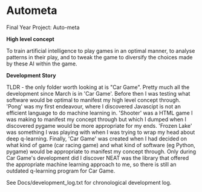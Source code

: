 # Autometa
Final Year Project: Auto-meta


**High level concept**

To train artificial intelligence to play games in an optimal manner, to analyse patterns in their play, and to tweak the game to diversify the choices made by these AI within the game.


**Development Story**

TLDR - the only folder worth looking at is "Car Game".
Pretty much all the development since March is in 'Car Game'. Before then I was testing what software would be optimal to manifest my high level concept through. 'Pong' was my first endeavour, where I discovered Javascipt is not an efficient language to do machine learning in. 'Shooter' was a HTML game I was making to manifest my concept through but which I dumped when I discovered pygame would be more appropriate for my ends. 'Frozen Lake' was something I was playing with when I was trying to wrap my head about deep q-learning. Finally, 'Car Game' was created when I had decided on what kind of game (car racing game) and what kind of software (eg Python, pygame) would be appropriate to manifest my concept through. Only during Car Game's development did I discover NEAT was the library that offered the appropriate machine learning approach to me, so there is still an outdated q-learning program for Car Game.

See Docs/development_log.txt for chronological development log.